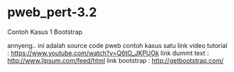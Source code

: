 # pweb_pert-3.2
Contoh Kasus 1 Bootstrap

annyeng..
ini adalah source code pweb contoh kasus satu 
link video tutorial : https://www.youtube.com/watch?v=Q6tO_JKPUOk
link dummt text     : http://www.lipsum.com/feed/html
link bootstrap      : http://getbootstrap.com/
